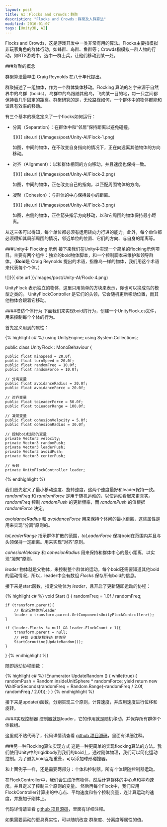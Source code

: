 ```yaml
---
layout: post
title: AI：Flocks and Crowds：群聚
description: "Flocks and Crowds：群聚及人群算法"
modified: 2016-01-07
tags: [Unity3D, AI]
---
```


Flocks and Crowds，这是游戏开发中一类非常有用的算法。Flocks主要指模拟非玩家角色的群体行动，如蜂群、鸟群、鱼群等；Crowds指模拟一群人物的行动，如RTS游戏中，选中一群士兵，让他们移动到某一处。

###群聚的概念

群聚算法最早由 Craig Reynolds 在八十年代提出。

群聚描述了一组物体，作为一个群体集体移动。Flocking 算法的名字来源于自然界中的鸟群（boids），鸟群中的鸟跟随其他鸟，飞向某一目的地，每一只之间都保持着几乎固定的距离。群聚研究的是，无论路径如何，一个群体中的物体都能和谐且有效率的移动。

有三个基本的概念定义了一个flocks如何运行：
    
- 分离（Separation）：在群体中和“邻居”保持距离以避免碰撞。
    
    ![]({{ site.url }}/images/post/Unity-AI/Flock-1.png)
    
    如图，中间的物体，在不改变自身指向的情况下，正在向远离其他物体的方向移动。
    
- 对齐（Alignment）：以和群体相同的方向移动，并且速度也保持一致。

    ![]({{ site.url }}/images/post/Unity-AI/Flock-2.png)
    
    如图，中间的物体，正在改变自己的指向，以匹配周围物体的方向。
    
- 凝聚（Cohesion）：与群体的中心保持最小的距离。

    ![]({{ site.url }}/images/post/Unity-AI/Flock-3.png)
    
    如图，右侧的物体，正往箭头指示方向移动，以和它周围的物体保持最小距离。
    
    
从这三条可以得知，每个单位都必须有运用转向力行进的能力。此外，每个单位都必须得知其局部周围的情况，邻近单位的位置、它们的方向、与自身的距离等。

###Unity中 Flocking 示例
接下来我们在Unity中实现一个简单的flocking示例项目。主要有两个组件：独立的boid物体脚本，和一个控制脚本来维护和领导群体。（**Boid**是 Craig Reynolds 提出的术语，指像鸟一样的物体，我们用这个术语来代表每个个体。）

![]({{ site.url }}/images/post/Unity-AI/Flock-4.png)
    
UnityFlock 表示独立的物体，这里只用简单的方块来表示，你也可以换成鸟的模型之类的。
UnityFlockController 是它们的头领，它会随机更新移动位置，而其他物体会跟着它移动。

####模仿个体行为
下面我们来实现boid的行为，创建一个UnityFlock.cs文件，用来控制每个个体的行为。

首先定义用到的属性：

{% highlight c# %} 
using UnityEngine;
using System.Collections;

public class UnityFlock : MonoBehaviour {    
   
    public float minSpeed = 20.0f;
    public float turnSpeed = 20.0f;
    public float randomFreq = 10.0f;
    public float randomForce = 10.0f;

    // 分离变量
    public float avoidanceRadius = 20.0f;
    public float avoidanceForce = 20.0f;

    // 对齐变量
    public float toLeaderForce = 50.0f;
    public float toLeaderRange = 100.0f;

    // 凝聚变量
    public float cohesionVelocity = 5.0f;
    public float cohesionRadius = 30.0f;

    // 控制boid运动的变量
    private Vector3 velocity;
    private Vector3 randomPush;
    private Vector3 leaderPush;
    private Vector3 avoidPush;
    private Vector3 centerPush;

    // 头领
    private UnityFlockController leader;
    
{% endhighlight %}

我们首先定义了最小移动速度、旋转速度，这两个速度最好和leader保持一致。*randomFreq* 和 *randomForce* 是用于随机运动的，以使运动看起来更真实。*randomFreq* 控制 *randomPush* 的更新频率，而 *randomPush* 的值根据 *randomForce* 决定。

*avoidanceRadius* 和 *avoidanceForce* 用来保持个体间的最小距离，这些属性是用来实现“分离”原则的。

*toLeaderRange* 指示群体扩散的范围，*toLeaderForce* 保持boid在范围内并且与头领保持一定距离。用来实现“对齐”原则。 

*cohesionVelocity* 和 *cohesionRadius* 用来保持和群体中心的最小距离，以实现“凝聚”原则。

*leader* 物体就是父物体，来控制整个群体的运动。每个boid还需要知道其他boid的运动情况，所以，leader中会有数组 *Flocks* 保存所有boid的信息。


接下来是start函数，指定父物体为 *leader*，且开启了更新随即运动的协程：

{% highlight c# %} 
void Start ()
{
    randomFreq = 1.0f / randomFreq;

    if (transform.parent){
        // 指定父物体为leader
        leader = transform.parent.GetComponent<UnityFlockController>();
    }

    if (leader.Flocks != null && leader.FlockCount > 1){
        transform.parent = null;
        // 开始 计算随机移动 的协程
        StartCoroutine(UpdateRandom());
    }
}
{% endhighlight %}


随即运动协程函数：

{% highlight c# %} 
IEnumerator UpdateRandom ()
{
    while(true)
    {
        randomPush = Random.insideUnitSphere * randomForce;
        yield return new WaitForSeconds(randomFreq + Random.Range(-randomFreq / 2.0f, randomFreq / 2.0f));
    }
}
{% endhighlight %}


接下来是update()函数，分别实现三个原则，计算速度，并应用速度进行位移和旋转。

####实现控制器
控制器就是leader，它的作用就是随机移动，并保存所有群体个体数组。

这里就不贴代码了，代码详情请查看 [github 项目源码](https://github.com/byfine/Unity-AI---Flocks-and-Crowds)，里面有详细注释。

###另一种Flocking算法实现方式
这是一种更简单的实现flocking算法的方法。我们使用Unity中的rigidbody到我们的boid上，通过刚体物理，我们可以简化运动控制。为了避免boid互相重叠，可以添加球形碰撞器。

和上面例子一样，还是需要两部分：个体和控制器。所有个体跟随控制器运动。

在FlockController中，我们会生成所有物体，然后计算群体的中心点和平均速度。并且定义了控制三个原则的变量。
然后再每个Flock中，我们应用FlockController计算出的中心点、平均速度和各个控制变量，连计算运动的速度，并施加于刚体上。

代码详情请查看 [github 项目源码](https://github.com/byfine/Unity-AI---Flocks-and-Crowds)，里面有详细注释。

如果需要运动的更具真实性，可以随机改变 群聚度、分离度等属性的值。